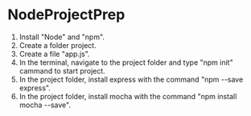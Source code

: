 # NodeProjectPrep

1. Install "Node" and "npm".
2. Create a folder project.
3. Create a file "app.js".
4. In the terminal, navigate to the project folder and type "npm init" cammand to start project.
5. In the project folder, install express with the command "npm --save express".
6. In the project folder, install mocha with the command "npm install mocha --save".
